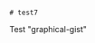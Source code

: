                                                                              # test7
Test "graphical-gist"